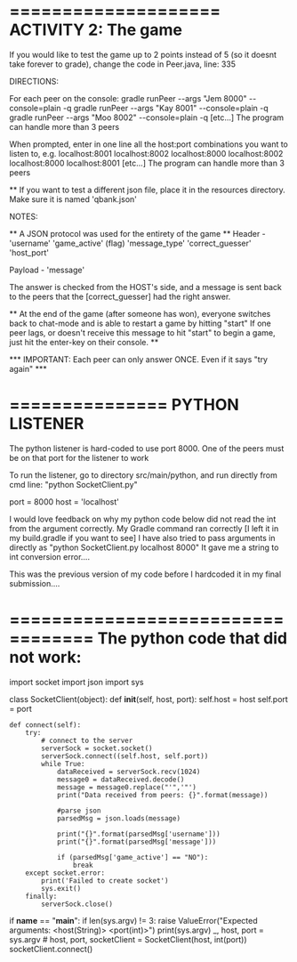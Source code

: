 ====================
ACTIVITY 2: The game
====================

If you would like to test the game up to 2 points instead of 5 (so it doesnt take forever to grade), change the code in Peer.java, line: 335

DIRECTIONS:

For each peer on the console: 
gradle runPeer --args "Jem 8000" --console=plain -q
gradle runPeer --args "Kay 8001" --console=plain -q
gradle runPeer --args "Moo 8002" --console=plain -q
[etc...]
The program can handle more than 3 peers


When prompted, enter in one line all the host:port combinations you want to listen to, e.g.
localhost:8001 localhost:8002
localhost:8000 localhost:8002
localhost:8000 localhost:8001
[etc...]
The program can handle more than 3 peers

** If you want to test a different json file, place it in the resources directory. Make sure it is named 'qbank.json'

NOTES:

** A JSON protocol was used for the entirety of the game **
Header -
'username' 
'game_active' (flag)
'message_type'
'correct_guesser'
'host_port'

Payload -
'message'

The answer is checked from the HOST's side, and a message is sent back to the peers that the [correct_guesser] had the right answer.

** At the end of the game (after someone has won), everyone switches back to chat-mode and is able to restart a game by hitting "start"
    If one peer lags, or doesn't receive this message to hit "start" to begin a game, just hit the enter-key on their console. **
    
*** IMPORTANT: Each peer can only answer ONCE. Even if it says "try again" ***

===============
PYTHON LISTENER
===============
The python listener is hard-coded to use port 8000. One of the peers must be on that port for the listener to work

To run the listener, go to directory src/main/python, and run directly from cmd line: "python SocketClient.py"

port = 8000
host = 'localhost'

I would love feedback on why my python code below did not read the int from the argument correctly. My Gradle command ran correctly [I left it in my build.gradle if you want to see] 
I have also tried to pass arguments in directly as "python SocketClient.py localhost 8000" 
It gave me a string to int conversion error.... 

This was the previous version of my code before I hardcoded it in my final submission....

==================================
The python code that did not work:
==================================

import socket
import json
import sys


class SocketClient(object):
    def __init__(self, host, port):
        self.host = host
        self.port = port

    def connect(self):
        try:
            # connect to the server
            serverSock = socket.socket()
            serverSock.connect((self.host, self.port))
            while True:
                dataReceived = serverSock.recv(1024)
                message0 = dataReceived.decode()
                message = message0.replace("'",'"')
                print("Data received from peers: {}".format(message))
                
                #parse json
                parsedMsg = json.loads(message)

                print("{}".format(parsedMsg['username']))
                print("{}".format(parsedMsg['message']))
            
                if (parsedMsg['game_active'] == "NO"):
                    break
        except socket.error:
            print('Failed to create socket')
            sys.exit()          
        finally: 
            serverSock.close()


if __name__ == "__main__":
    if len(sys.argv) != 3:
            raise ValueError("Expected arguments: <host(String)> <port(int)>")
    print(sys.argv)
    _, host, port = sys.argv  # host, port,
    socketClient = SocketClient(host, int(port))
    socketClient.connect()

